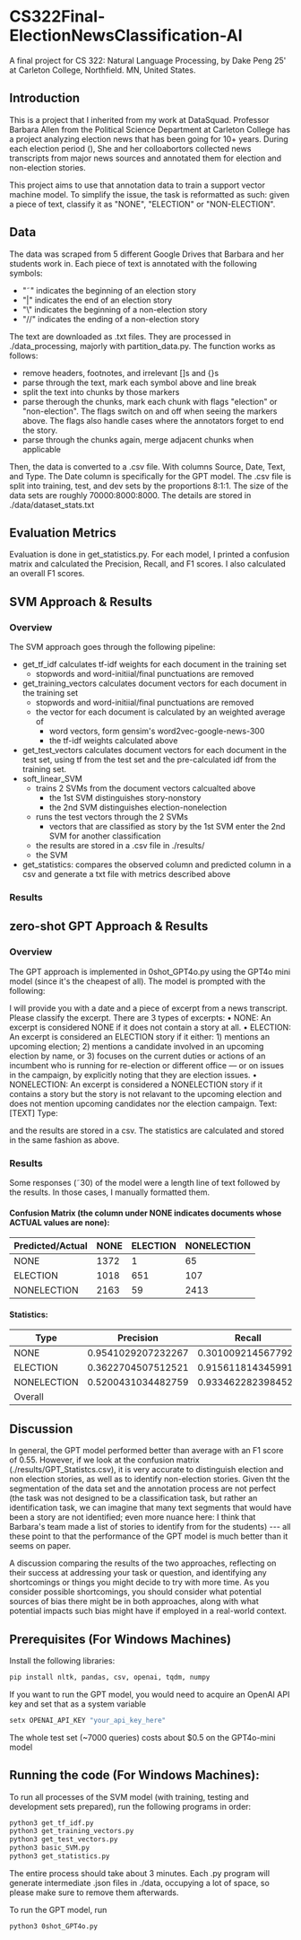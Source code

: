 # CS322Final-ElectionNewsClassification-AI

A final project for CS 322: Natural Language Processing, by Dake Peng 25' at Carleton College, Northfield. MN, United States.

## Introduction

This is a project that I inherited from my work at DataSquad. Professor Barbara Allen from the Political Science Department at Carleton College has a project analyzing election news that has been going for 10+ years. During each election period (), She and her colloabortors collected news transcripts from major news sources and annotated them for election and non-election stories.

This project aims to use that annotation data to train a support vector machine model. To simplify the issue, the task is reformatted as such: given a piece of text, classify it as "NONE", "ELECTION" or "NON-ELECTION".

## Data

The data was scraped from 5 different Google Drives that Barbara and her students work in. Each piece of text is annotated with the following symbols:

- "˜" indicates the beginning of an election story
- "|" indicates the end of an election story
- "\\" indicates the beginning of a non-election story
- "//" indicates the ending of a non-election story

The text are downloaded as .txt files. They are processed in ./data_processing, majorly with partition_data.py. The function works as follows:

- remove headers, footnotes, and irrelevant []s and {}s
- parse through the text, mark each symbol above and line break
- split the text into chunks by those markers
- parse therough the chunks, mark each chunk with flags "election" or "non-election". The flags switch on and off when seeing the markers above. The flags also handle cases where the annotators forget to end the story.
- parse through the chunks again, merge adjacent chunks when applicable

Then, the data is converted to a .csv file. With columns Source, Date, Text, and Type. The Date column is specifically for the GPT model. The .csv file is split into training, test, and dev sets by the proportions 8:1:1. The size of the data sets are roughly 70000:8000:8000. The details are stored in ./data/dataset_stats.txt

## Evaluation Metrics

Evaluation is done in get_statistics.py. For each model, I printed a confusion matrix and calculated the Precision, Recall, and F1 scores. I also calculated an overall F1 scores.

## SVM Approach & Results

### Overview
The SVM approach goes through the following pipeline:
- get_tf_idf calculates tf-idf weights for each document in the training set
    - stopwords and word-initiial/final punctuations are removed
- get_training_vectors calculates document vectors for each document in the training set
    - stopwords and word-initiial/final punctuations are removed
    - the vector for each document is calculated by an weighted average of
        - word vectors, form gensim's word2vec-google-news-300
        - the tf-idf weights calculated above
- get_test_vectors calculates document vectors for each document in the test set, using tf from the test set and the pre-calculated idf from the training set.
- soft_linear_SVM 
    - trains 2 SVMs from the document vectors calcualted above
        -  the 1st SVM distinguishes story-nonstory
        - the 2nd SVM distinguishes election-nonelection 
    - runs the test vectors through the 2 SVMs
        - vectors that are classified as story by the 1st SVM enter the 2nd SVM for another classification
    - the results are stored in a .csv file in ./results/
    - the SVM 
- get_statistics: compares the observed column and predicted column in a csv and generate a txt file with metrics described above

### Results

## zero-shot GPT Approach & Results

### Overview
The GPT approach is implemented in 0shot_GPT4o.py using the GPT4o mini model (since it's the cheapest of all). The model is prompted with the following:

I will provide you with a date and a piece of excerpt from a news transcript. Please classify the excerpt. There are 3 types of excerpts:
• NONE: An excerpt is considered NONE if it does not contain a story at all.
• ELECTION: An excerpt is considered an ELECTION story if it either: 1) mentions an upcoming election; 2) mentions a candidate involved in an upcoming election by name, or 3) focuses on the current duties or actions of an incumbent who is running for re-election or different office — or on issues in the campaign, by explicitly noting that they are election issues.
• NONELECTION: An excerpt is considered a NONELECTION story if it contains a story but the story is not relavant to the upcoming election and does not mention upcoming candidates nor the election campaign.
Text: [TEXT]
Type: 

and the results are stored in a csv. The statistics are calculated and stored in the same fashion as above.

### Results
Some responses (˜30) of the model were a length line of text followed by the results. In those cases, I manually formatted them. 

#### Confusion Matrix (the column under NONE indicates documents whose ACTUAL values are none):
| Predicted/Actual | NONE  | ELECTION | NONELECTION |
|------------------|-------|----------|-------------|
| NONE             | 1372  | 1        | 65          |
| ELECTION         | 1018  | 651      | 107         |
| NONELECTION      | 2163  | 59       | 2413        |

#### Statistics:
| Type        | Precision            | Recall               | F1                    |
|-------------|----------------------|----------------------|-----------------------|
| NONE        | 0.9541029207232267   | 0.3010092145677929   | 0.4576384256170781    |
| ELECTION    | 0.3622704507512521   | 0.9156118143459916   | 0.5191387559808612    |
| NONELECTION | 0.5200431034482759   | 0.9334622823984526   | 0.6679584775086505    |
| Overall     |                      |                      | 0.5324288596670352    |


## Discussion

In general, the GPT model performed better than average with an F1 score of 0.55. However, if we look at the confusion matrix (./results/GPT_Statistcs.csv), it is very accurate to distinguish election and non election stories, as well as to identify non-election stories. Given tht the segmentation of the data set and the annotation process are not perfect (the task was not designed to be a classification task, but rather an identification task, we can imagine that many text segments that would have been a story are not identified; even more nuance here: I think that Barbara's team made a list of stories to identify from for the students) --- all these point to that the performance of the GPT model is much better than it seems on paper.

A discussion comparing the results of the two approaches, reflecting on their success at addressing your task or question, and identifying any shortcomings or things you might decide to try with more time. As you consider possible shortcomings, you should consider what potential sources of bias there might be in both approaches, along with what potential impacts such bias might have if employed in a real-world context.

## Prerequisites (For Windows Machines)
Install the following libraries:

```bash
pip install nltk, pandas, csv, openai, tqdm, numpy
```

If you want to run the GPT model, you would need to acquire an OpenAI API key and set that as a system variable

```bash
setx OPENAI_API_KEY "your_api_key_here"
```
The whole test set (~7000 queries) costs about $0.5 on the GPT4o-mini model

## Running the code (For Windows Machines):

To run all processes of the SVM model (with training, testing and development sets prepared), run the following programs in order:

```bash
python3 get_tf_idf.py
python3 get_training_vectors.py
python3 get_test_vectors.py
python3 basic_SVM.py
python3 get_statistics.py
```

The entire process should take about 3 minutes. Each .py program will generate intermediate .json files in ./data, occupying a lot of space, so please make sure to remove them afterwards.

To run the GPT model, run

```bash
python3 0shot_GPT4o.py
```